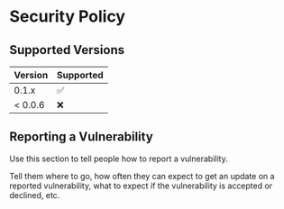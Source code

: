 # Security Policy

## Supported Versions

| Version | Supported          |
| ------- | ------------------ |
| 0.1.x   | :white_check_mark: |
| < 0.0.6  | :x:                |

## Reporting a Vulnerability

Use this section to tell people how to report a vulnerability.

Tell them where to go, how often they can expect to get an update on a
reported vulnerability, what to expect if the vulnerability is accepted or
declined, etc.

